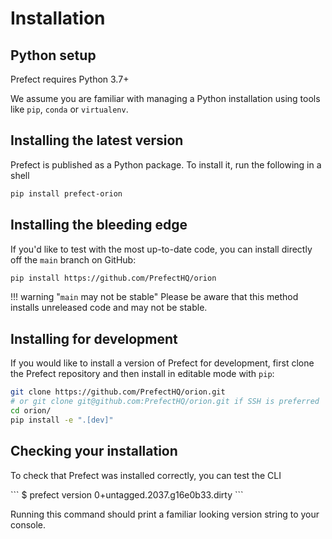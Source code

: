 # Installation

## Python setup

Prefect requires Python 3.7+

We assume you are familiar with managing a Python installation using tools like `pip`, `conda` or `virtualenv`.

## Installing the latest version

Prefect is published as a Python package. To install it, run the following in a shell

```bash
pip install prefect-orion
```

## Installing the bleeding edge

If you'd like to test with the most up-to-date code, you can install directly off the `main` branch on GitHub:

```bash
pip install https://github.com/PrefectHQ/orion
```

!!! warning "`main` may not be stable"
    Please be aware that this method installs unreleased code and may not be stable.

## Installing for development

If you would like to install a version of Prefect for development, first clone the Prefect repository
and then install in editable mode with `pip`:

```bash
git clone https://github.com/PrefectHQ/orion.git 
# or git clone git@github.com:PrefectHQ/orion.git if SSH is preferred
cd orion/
pip install -e ".[dev]"
```

## Checking your installation

To check that Prefect was installed correctly, you can test the CLI

<div class="termy">
```
$ prefect version
0+untagged.2037.g16e0b33.dirty
```
</div>

Running this command should print a familiar looking version string to your console.
